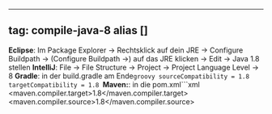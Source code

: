 
---
tag: compile-java-8
alias []
---

**Eclipse**: Im Package Explorer -> Rechtsklick auf dein JRE -> Configure Buildpath -> (Configure Buildpath ->) auf das JRE klicken -> Edit -> Java 1.8 stellen
**IntelliJ**: File -> File Structure -> Project -> Project Language Level -> 8
**Gradle**: in der build.gradle am Ende```groovy
sourceCompatibility = 1.8
targetCompatibility = 1.8
```**Maven:**: in die pom.xml```xml
<properties>
    <maven.compiler.target>1.8</maven.compiler.target>
    <maven.compiler.source>1.8</maven.compiler.source>
</properties>
```
